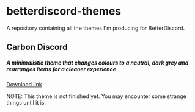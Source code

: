 # betterdiscord-themes
A repository containing all the themes I'm producing for BetterDiscord.

## Carbon Discord
##### A minimalistic theme that changes colours to a neutral, dark grey and rearranges items for a cleaner experience
[Download link](https://github.com/mushroomstewart/betterdiscord-themes/blob/edits/Carbon%20Discord.theme.css)

NOTE: This theme is not finished yet. You may encounter some strange things until it is.
